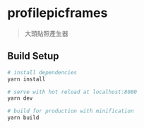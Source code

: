 # profilepicframes

> 大頭貼照產生器

## Build Setup

``` bash
# install dependencies
yarn install

# serve with hot reload at localhost:8080
yarn dev

# build for production with minification
yarn build
```
